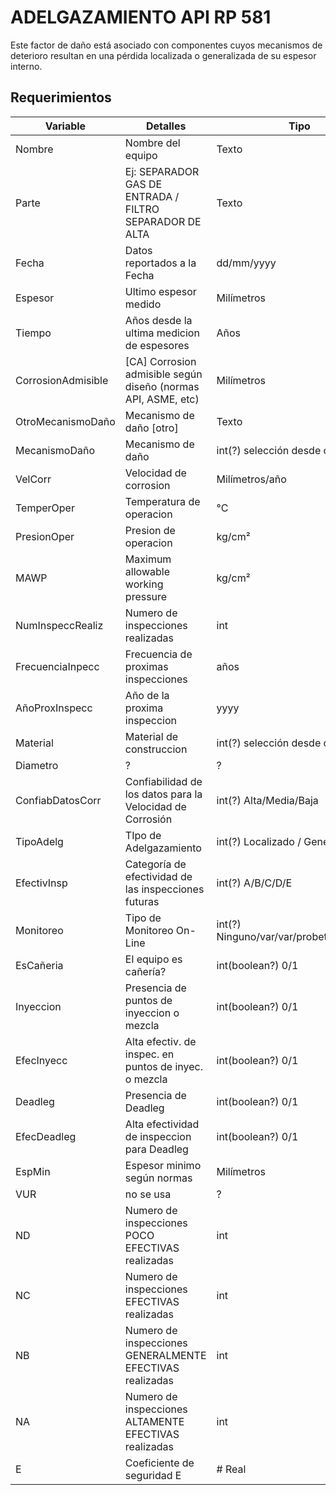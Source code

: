 # ADELGAZAMIENTO API RP 581

Este factor de daño está asociado con componentes cuyos mecanismos de deterioro resultan en una pérdida localizada o generalizada de su espesor interno.

## Requerimientos
| Variable | Detalles | Tipo |
| ------ | ------ | ------ |
Nombre	|	Nombre del equipo	|	Texto
Parte	|	Ej: SEPARADOR GAS DE ENTRADA / FILTRO SEPARADOR DE ALTA |	Texto
Fecha	|	Datos reportados a la Fecha	|	dd/mm/yyyy
Espesor	|	Ultimo espesor medido	|	Milímetros
Tiempo	|	Años desde la ultima medicion de espesores | Años
CorrosionAdmisible	|	[CA] Corrosion admisible según diseño (normas API, ASME, etc)	|	Milímetros
OtroMecanismoDaño	|	Mecanismo de daño [otro]	|	Texto
MecanismoDaño	|	Mecanismo de daño	|	int(?) selección desde otra tabla
VelCorr	|	Velocidad de corrosion	| Milímetros/año
TemperOper	|	Temperatura de operacion	|	°C
PresionOper	|	Presion de operacion	|	kg/cm²
MAWP	|	Maximum allowable working pressure	|	kg/cm²
NumInspeccRealiz	|	Numero de inspecciones realizadas	|	int
FrecuenciaInpecc	|	Frecuencia de proximas inspecciones	|	años
AñoProxInspecc	|	Año de la proxima inspeccion	| yyyy
Material	|	Material de construccion	|	int(?) selección desde otra tabla
Diametro    |   ?   |   ?
ConfiabDatosCorr    |   Confiabilidad de los datos para la Velocidad de Corrosión  |    int(?) Alta/Media/Baja
TipoAdelg   |   TIpo de Adelgazamiento  |   int(?)  Localizado / Generalizado
EfectivInsp |   Categoría de efectividad de las inspecciones futuras    |   int(?) A/B/C/D/E
Monitoreo   |   Tipo de Monitoreo On-Line   |   int(?) Ninguno/var/var/probetas/cupones
EsCañeria   |   El equipo es cañería?   |   int(boolean?)  0/1
Inyeccion   |   Presencia de puntos de inyeccion o mezcla   | int(boolean?)  0/1  
EfecInyecc  |   Alta efectiv. de inspec. en puntos de inyec. o mezcla   |   int(boolean?)  0/1
Deadleg |   Presencia de Deadleg    |   int(boolean?)  0/1
EfecDeadleg |   Alta efectividad de inspeccion para Deadleg |   int(boolean?)  0/1
EspMin  |   Espesor minimo según normas |   Milímetros
VUR |   no se usa   |   ?
ND  |   Numero de inspecciones POCO EFECTIVAS realizadas    |   int
NC  |   Numero de inspecciones EFECTIVAS realizadas    |   int
NB  |   Numero de inspecciones GENERALMENTE EFECTIVAS realizadas    |   int
NA  |   Numero de inspecciones ALTAMENTE EFECTIVAS realizadas    |   int
E   |   Coeficiente de seguridad E  |   # Real


